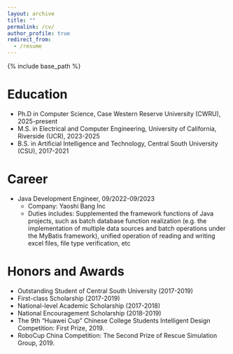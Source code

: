 ```yaml
---
layout: archive
title: ""
permalink: /cv/
author_profile: true
redirect_from:
  - /resume
---
```


{% include base_path %}

Education
======
* Ph.D in Computer Science, Case Western Reserve University (CWRU), 2025-present
* M.S. in Electrical and Computer Engineering, University of California, Riverside (UCR), 2023-2025
* B.S. in Artificial Intelligence and Technology, Central South University (CSU), 2017-2021

Career
======
* Java Development Engineer, 09/2022-09/2023
  * Company: Yaoshi Bang Inc
  * Duties includes: Supplemented the framework functions of Java projects, such as batch database function realization (e.g. the implementation of multiple data sources and batch operations under the MyBatis framework), unified operation of reading and writing excel files, file type verification, etc

Honors and Awards
=====
- Outstanding Student of Central South University (2017-2019) 
- First-class Scholarship (2017-2019) 
- National-level Academic Scholarship (2017-2018) 
- National Encouragement Scholarship (2018-2019)
- The 9th “Huawei Cup” Chinese College Students Intelligent Design Competition: First Prize, 2019.
- RoboCup China Competition: The Second Prize of Rescue Simulation Group, 2019.
